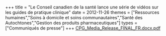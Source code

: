 +++
title = "Le Conseil canadien de la santé lance une série de vidéos sur les guides de pratique clinique"
date = 2012-11-26
themes = ["Ressources humaines","Soins à domicile et soins communautaires","Santé des Autochtones","Gestion des produits pharmaceutiques"]
types = ["Communiqués de presse"]
+++
[CPG_Media_Release_FINAL_FR.docx.pdf](/files/CPG_Media_Release_FINAL_FR.docx.pdf)
